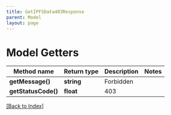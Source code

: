 ```yaml
---
title: GetIPFSData403Response
parent: Model
layout: page
---
```


# Model Getters

Method name | Return type | Description | Notes
------------ | ------------- | ------------- | -------------
**getMessage()** | **string** | Forbidden |
**getStatusCode()** | **float** | 403 |

[[Back to Index]](../index.md)
